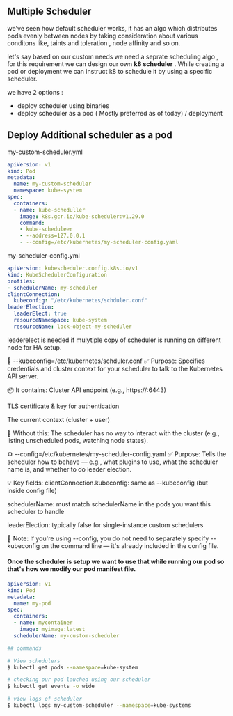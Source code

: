 ## Multiple Scheduler

we've seen how default scheduler works, it has an algo which distributes pods evenly between nodes by taking consideration about various conditons like, taints and toleration , node affinity and so on.

let's say based on our custom needs we need a seprate scheduling algo , for this requirement we can design our own **k8 scheduler** . While creating a pod or deployment we can instruct k8 to schedule it by using a specific scheduler.

we have 2 options :
- deploy scheduler using binaries
- deploy scheduler as a pod ( Mostly preferred as of today) / deployment


## Deploy Additional scheduler as a pod

my-custom-scheduler.yml

```yaml
apiVersion: v1
kind: Pod
metadata:
  name: my-custom-scheduler
  namespace: kube-system
spec:
  containers:
  - name: kube-scheduller
    image: k8s.gcr.io/kube-scheduler:v1.29.0
    command:
    - kube-scheduleer
    - --address=127.0.0.1
    - --config=/etc/kubernetes/my-scheduler-config.yaml
```




my-scheduler-config.yml

```yaml
apiVersion: kubescheduler.config.k8s.io/v1
kind: KubeSchedulerConfiguration
profiles:
- schedulerName: my-scheduler
clientConnection:
  kubeconfig: "/etc/kubernetes/schduler.conf"
leaderElection:
  leaderElect: true
  resourceNamespace: kube-system
  resourceName: lock-object-my-scheduler
```
leaderelect is needed if mulytiple copy of scheduler is running on different node for HA setup.

🧭 --kubeconfig=/etc/kubernetes/schduler.conf
✅ Purpose:
Specifies credentials and cluster context for your scheduler to talk to the Kubernetes API server.

📦 It contains:
Cluster API endpoint (e.g., https://<api-server-ip>:6443)

TLS certificate & key for authentication

The current context (cluster + user)

🔗 Without this:
The scheduler has no way to interact with the cluster (e.g., listing unscheduled pods, watching node states).


⚙️ --config=/etc/kubernetes/my-scheduler-config.yaml
✅ Purpose:
Tells the scheduler how to behave — e.g., what plugins to use, what the scheduler name is, and whether to do leader election.

💡 Key fields:
clientConnection.kubeconfig: same as --kubeconfig (but inside config file)

schedulerName: must match schedulerName in the pods you want this scheduler to handle

leaderElection: typically false for single-instance custom schedulers

🔁 Note: If you're using --config, you do not need to separately specify --kubeconfig on the command line — it's already included in the config file.

#### Once the scheduler is setup we want to use that while running our pod so that's how we modify our pod manifest file.
```yaml
apiVersion: v1
kind: Pod
metadata:
  name: my-pod
spec:
  containers:
  - name: mycontainer
    image: myimage:latest
  schedulerName: my-custom-scheduler
```
```bash 
## commands

# View schedulers
$ kubectl get pods --namespace=kube-system

# checking our pod lauched using our scheduler
$ kubectl get events -o wide

# view logs of scheduler
$ kubectl logs my-custom-scheduler --namespace=kube-systems
```